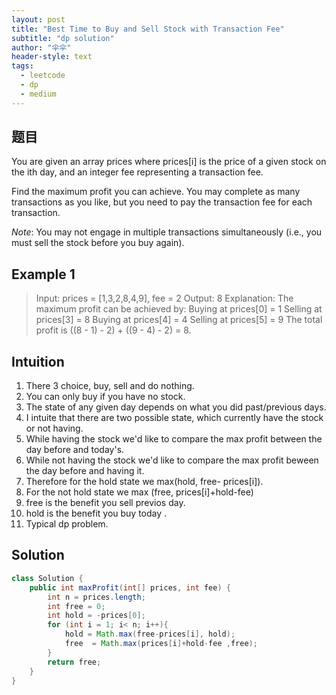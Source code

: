 ```yaml
---
layout: post
title: "Best Time to Buy and Sell Stock with Transaction Fee"
subtitle: "dp solution"
author: "伞伞"
header-style: text
tags:
  - leetcode
  - dp
  - medium
---
```


题目
---
You are given an array prices where prices[i] is the price of a given stock on the ith day, and an integer fee representing a transaction fee.

Find the maximum profit you can achieve. You may complete as many transactions as you like, but you need to pay the transaction fee for each transaction.

*Note*: You may not engage in multiple transactions simultaneously (i.e., you must sell the stock before you buy again).

Example 1
---
>Input: prices = [1,3,2,8,4,9], fee = 2
Output: 8
Explanation: The maximum profit can be achieved by:
Buying at prices[0] = 1
Selling at prices[3] = 8
Buying at prices[4] = 4
Selling at prices[5] = 9
The total profit is ((8 - 1) - 2) + ((9 - 4) - 2) = 8.

Intuition
---

1. There 3 choice, buy, sell and do nothing.
2. You can only buy if you have no stock.
3. The state of any given day depends on what you did past/previous days.
4. I intuite that there are two possible state, which currently have the stock or not having.
5. While having the stock we'd like to compare the max profit between the day before and today's.
6. While not having the stock we'd like to compare the max profit beween the day before and having it.
7. Therefore for the hold state we max(hold, free- prices[i]).
8. For the not hold state we max (free, prices[i]+hold-fee)
9. free is the benefit you sell previos day.
10. hold is the benefit you buy today .
11. Typical dp problem.


Solution
---

~~~ java
class Solution {
    public int maxProfit(int[] prices, int fee) {
        int n = prices.length;
        int free = 0;
        int hold = -prices[0];
        for (int i = 1; i< n; i++){
            hold = Math.max(free-prices[i], hold);
            free  = Math.max(prices[i]+hold-fee ,free);
        }
        return free;
    }
}
~~~

